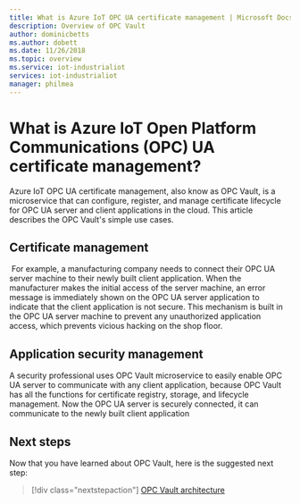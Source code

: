 ```yaml
---
title: What is Azure IoT OPC UA certificate management | Microsoft Docs
description: Overview of OPC Vault
author: dominicbetts
ms.author: dobett
ms.date: 11/26/2018
ms.topic: overview
ms.service: iot-industrialiot
services: iot-industrialiot
manager: philmea
---
```


# What is Azure IoT Open Platform Communications (OPC) UA certificate management?

Azure IoT OPC UA certificate management, also know as OPC Vault, is a microservice that can configure, register, and manage certificate lifecycle for OPC UA server and client applications in the cloud. This article describes the OPC Vault's simple use cases.

## Certificate management
​
For example, ​a manufacturing company needs to connect their OPC UA server machine to their newly built client application. When the manufacturer makes the initial access of the server machine, an error message is immediately shown on the OPC UA server application to indicate that the client application is not secure. This mechanism is built in the OPC UA server machine to prevent any unauthorized application access, which prevents vicious hacking on the shop floor.​

## Application security management
A security professional uses OPC Vault microservice to easily enable OPC UA server to communicate with any client application, because OPC Vault has all the functions for certificate registry, storage, and lifecycle management. ​Now the OPC UA server is securely connected, it can communicate to the newly built client application

## Next steps

Now that you have learned about OPC Vault, here is the suggested next step:

> [!div class="nextstepaction"]
> [OPC Vault architecture](overview-opc-vault-architecture.md)